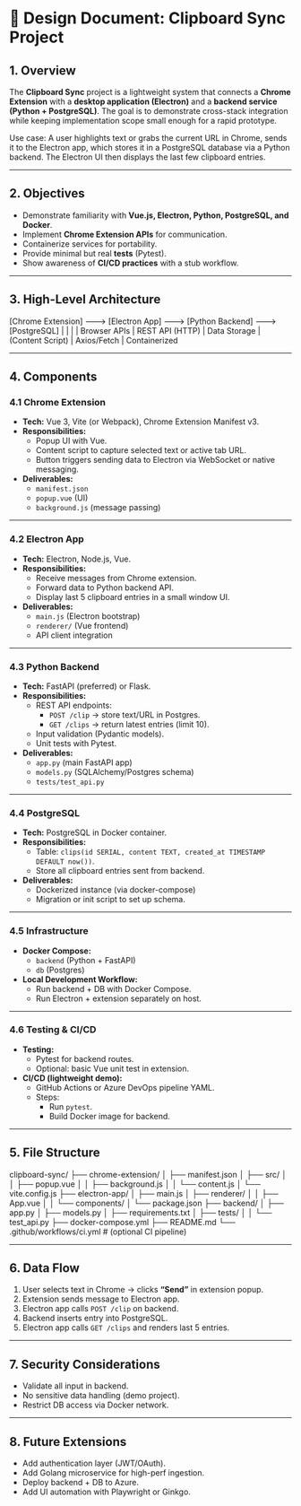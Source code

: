 # 📄 Design Document: Clipboard Sync Project

## 1. Overview
The **Clipboard Sync** project is a lightweight system that connects a **Chrome Extension** with a **desktop application (Electron)** and a **backend service (Python + PostgreSQL)**. The goal is to demonstrate cross-stack integration while keeping implementation scope small enough for a rapid prototype.  

Use case: A user highlights text or grabs the current URL in Chrome, sends it to the Electron app, which stores it in a PostgreSQL database via a Python backend. The Electron UI then displays the last few clipboard entries.  

---

## 2. Objectives
- Demonstrate familiarity with **Vue.js, Electron, Python, PostgreSQL, and Docker**.  
- Implement **Chrome Extension APIs** for communication.  
- Containerize services for portability.  
- Provide minimal but real **tests** (Pytest).  
- Show awareness of **CI/CD practices** with a stub workflow.  

---

## 3. High-Level Architecture

[Chrome Extension] ---> [Electron App] ---> [Python Backend] ---> [PostgreSQL]
| | |
| Browser APIs | REST API (HTTP) | Data Storage
| (Content Script) | Axios/Fetch | Containerized


---

## 4. Components

### 4.1 Chrome Extension
- **Tech:** Vue 3, Vite (or Webpack), Chrome Extension Manifest v3.  
- **Responsibilities:**
  - Popup UI with Vue.
  - Content script to capture selected text or active tab URL.
  - Button triggers sending data to Electron via WebSocket or native messaging.
- **Deliverables:**
  - `manifest.json`
  - `popup.vue` (UI)
  - `background.js` (message passing)

---

### 4.2 Electron App
- **Tech:** Electron, Node.js, Vue.  
- **Responsibilities:**
  - Receive messages from Chrome extension.
  - Forward data to Python backend API.
  - Display last 5 clipboard entries in a small window UI.
- **Deliverables:**
  - `main.js` (Electron bootstrap)
  - `renderer/` (Vue frontend)
  - API client integration

---

### 4.3 Python Backend
- **Tech:** FastAPI (preferred) or Flask.  
- **Responsibilities:**
  - REST API endpoints:
    - `POST /clip` → store text/URL in Postgres.
    - `GET /clips` → return latest entries (limit 10).
  - Input validation (Pydantic models).
  - Unit tests with Pytest.
- **Deliverables:**
  - `app.py` (main FastAPI app)
  - `models.py` (SQLAlchemy/Postgres schema)
  - `tests/test_api.py`

---

### 4.4 PostgreSQL
- **Tech:** PostgreSQL in Docker container.  
- **Responsibilities:**
  - Table: `clips(id SERIAL, content TEXT, created_at TIMESTAMP DEFAULT now())`.
  - Store all clipboard entries sent from backend.
- **Deliverables:**
  - Dockerized instance (via docker-compose)
  - Migration or init script to set up schema.

---

### 4.5 Infrastructure
- **Docker Compose:**
  - `backend` (Python + FastAPI)
  - `db` (Postgres)
- **Local Development Workflow:**
  - Run backend + DB with Docker Compose.
  - Run Electron + extension separately on host.  

---

### 4.6 Testing & CI/CD
- **Testing:**
  - Pytest for backend routes.
  - Optional: basic Vue unit test in extension.  
- **CI/CD (lightweight demo):**
  - GitHub Actions or Azure DevOps pipeline YAML.
  - Steps:
    - Run `pytest`.
    - Build Docker image for backend.  

---

## 5. File Structure

clipboard-sync/
├── chrome-extension/
│ ├── manifest.json
│ ├── src/
│ │ ├── popup.vue
│ │ ├── background.js
│ │ └── content.js
│ └── vite.config.js
├── electron-app/
│ ├── main.js
│ ├── renderer/
│ │ ├── App.vue
│ │ └── components/
│ └── package.json
├── backend/
│ ├── app.py
│ ├── models.py
│ ├── requirements.txt
│ ├── tests/
│ │ └── test_api.py
├── docker-compose.yml
├── README.md
└── .github/workflows/ci.yml # (optional CI pipeline)


---

## 6. Data Flow
1. User selects text in Chrome → clicks **“Send”** in extension popup.  
2. Extension sends message to Electron app.  
3. Electron app calls `POST /clip` on backend.  
4. Backend inserts entry into PostgreSQL.  
5. Electron app calls `GET /clips` and renders last 5 entries.  

---

## 7. Security Considerations
- Validate all input in backend.  
- No sensitive data handling (demo project).  
- Restrict DB access via Docker network.  

---

## 8. Future Extensions
- Add authentication layer (JWT/OAuth).  
- Add Golang microservice for high-perf ingestion.  
- Deploy backend + DB to Azure.  
- Add UI automation with Playwright or Ginkgo. 
